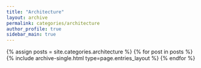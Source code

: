 ```yaml
---
title: "Architecture"
layout: archive
permalink: categories/architecture
author_profile: true
sidebar_main: true
---
```



{% assign posts = site.categories.architecture %}
{% for post in posts %} {% include archive-single.html type=page.entries_layout %} {% endfor %}
